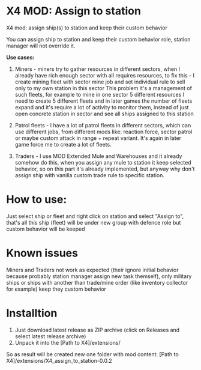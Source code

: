 # X4 MOD: Assign to station
X4 mod: assign ship(s) to station and keep their custom behavior

You can assign ship to station and keep their custom behavior role, station manager will not override it. 

**Use cases:**
1. Miners - miners try to gather resources in different sectors, when I already have rich enough sector with all requires resources, to fix this - I create mining fleet with sector mine job and set individual rule to sell only to my own station in this sector
This problem it's a management of such fleets, for example to mine in one sector 5 different resources I need to create 5 different fleets and in later games the number of fleets expand and it's require a lot of activity to monitor them, instead of just open concrete station in sector and see all ships assigned to this station

1. Patrol fleets - I have a lot of patrol fleets in different sectors, which can use different jobs, from different mods like: reaction force, sector patrol or maybe custom attack in range + repeat variant. It's again in later game force me to create a lot of fleets.

1. Traders - I use MOD Extended Mule and Warehouses and it already somehow do this, when you assign any mule to station it keep selected behavior, so on this part it's already implemented, but anyway why don't assign ship with vanilla custom trade rule to specific station.

# How to use:
Just select ship or fleet and right click on station and select "Assign to", that's all this ship (fleet) will be under new group with defence role but custom behavior will be keeped

# Known issues
Miners and Traders not work as expected (their ignore initial behavior because probably station manager assign new task themself), only military ships or ships with another than trade/mine order (like inventory collector for example) keep they custom behavior

# Installtion
1) Just download latest release as ZIP archive (click on Releases and select latest release archive)
2) Unpack it into the [Path to X4]/extensions/ 

So as result will be created new one folder with mod content: [Path to X4]/extensions/X4_assign_to_station-0.0.2

